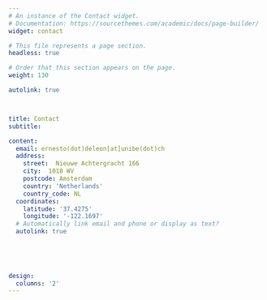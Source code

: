 ```yaml
---
# An instance of the Contact widget.
# Documentation: https://sourcethemes.com/academic/docs/page-builder/
widget: contact

# This file represents a page section.
headless: true

# Order that this section appears on the page.
weight: 130

autolink: true



title: Contact
subtitle:

content:
  email: ernesto(dot)deleon[at]unibe(dot)ch
  address:
    street:  Nieuwe Achtergracht 166 
    city:  1018 WV
    postcode: Amsterdam
    country: 'Netherlands'
    country_code: NL
  coordinates: 
    latitude: '37.4275'
    longitude: '-122.1697'
  # Automatically link email and phone or display as text?
  autolink: true
  


  
  
design:
  columns: '2'
---
```


